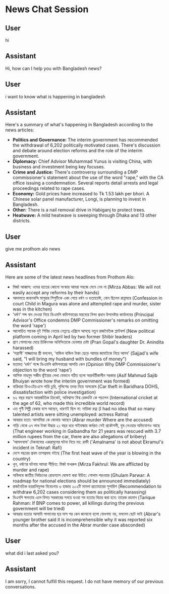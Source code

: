# News Chat Session

## User
hi

## Assistant
Hi, how can I help you with Bangladesh news?


## User
i want to know what is happening in bangladesh

## Assistant
Here's a summary of what's happening in Bangladesh according to the news articles:

*   **Politics and Governance:** The interim government has recommended the withdrawal of 6,202 politically motivated cases. There's discussion and debate around election reforms and the role of the interim government.
*   **Diplomacy:** Chief Advisor Muhammad Yunus is visiting China, with business and investment being key focuses.
*   **Crime and Justice:** There's controversy surrounding a DMP commissioner's statement about the use of the word "rape," with the CA office issuing a condemnation. Several reports detail arrests and legal proceedings related to rape cases.
*   **Economy:** Gold prices have increased to Tk 1.53 lakh per bhori. A Chinese solar panel manufacturer, Longi, is planning to invest in Bangladesh.
*   **Other:** There is a nail removal drive in Habiganj to protect trees.
*   **Heatwave:** A mild heatwave is sweeping through Dhaka and 13 other districts.


## User
give me prothom alo news

## Assistant
Here are some of the latest news headlines from Prothom Alo:

*   মির্জা আব্বাস: ওদের হাতের কোনো সংস্কার আমরা সহজে মেনে নেব না (Mirza Abbas: We will not easily accept any reforms by their hands)
*   আদালতে জবানবন্দি মাগুরার শিশুটিকে একা পেয়ে ধর্ষণ ও হত্যাচেষ্টা, বোন ছিলেন রান্নাঘরে (Confession in court Child in Magura was alone and attempted rape and murder, sister was in the kitchen)
*   ‘ধর্ষণ’ শব্দ বাদ দেওয়া নিয়ে ডিএমপি কমিশনারের মন্তব্যের নিন্দা প্রধান উপদেষ্টার কার্যালয়ের (Principal Advisor's Office condemns DMP Commissioner's remarks on omitting the word 'rape')
*   আলোচিত সাবেক দুই শিবির নেতার নেতৃত্বে এপ্রিলে আসছে নতুন রাজনৈতিক প্ল্যাটফর্ম (New political platform coming in April led by two former Shibir leaders)
*   প্রাণ গোপালের মেয়ে চিকিৎসক অনিন্দিতাকে হেনস্তার চেষ্টা (Pran Gopal's daughter Dr. Anindita harassed)
*   ‘সন্ত্রাসী’ সাজ্জাদের স্ত্রী বললেন, ‘বান্ডিল বান্ডিল টাকা ছেড়ে আমার জামাইকে নিয়ে আসব’ (Sajjad's wife said, "I will bring my husband with bundles of money")
*   মতামত ‘ধর্ষণ’ শব্দে ডিএমপি কমিশনারের আপত্তি কেন (Opinion Why DMP Commissioner's objection to the word 'rape')
*   আসিফ মাহমুদ সজীব ভুঁইয়ার লেখা যেভাবে গঠিত হলো অন্তর্বর্তীকালীন সরকার (Asif Mahmud Sajib Bhuiyan wrote how the interim government was formed)
*   বারিধারা ডিওএইচএসে গাড়ি চুরি, পুলিশের তদন্ত নিয়ে অসন্তোষ (Car theft in Baridhara DOHS, dissatisfaction with police investigation)
*   ৬২ বছর বয়সে আন্তর্জাতিক ক্রিকেট, অবিশ্বাস্য বিশ্ব রেকর্ডটা কে গড়লেন (International cricket at the age of 62, who made this incredible world record)
*   এত গুণী শিল্পী বেকার বসে আছেন, ধারণাই ছিল না: নায়িকা রত্না (I had no idea that so many talented artists were sitting unemployed: actress Ratna)
*   আবরার হত্যা: আসামিরা কে কোথায় আছেন (Abrar murder Where are the accused)
*   গাড়ি থেকে ৩৭ লাখ টাকা উদ্ধার ২১ বছর ধরে গাইবান্ধায় কর্মরত সেই প্রকৌশলী, ঘুষ নেওয়ার অভিযোগও আছে (That engineer working in Gaibandha for 21 years was rescued with 3.7 million rupees from the car, there are also allegations of bribery)
*   ‘আমলনামা’ টেকনাফের একরামুলের ঘটনা নিয়ে নয়: রাফী ('Amalnama' is not about Ekramul's incident in Teknaf: Rafi)
*   দেশে বছরের প্রথম তাপপ্রবাহ বইছে (The first heat wave of the year is blowing in the country)
*   খুন, ধর্ষণের ঘটনায় আমরা পীড়িত: মির্জা ফখরুল (Mirza Fakhrul: We are afflicted by murder and rape)
*   অবিলম্বে জাতীয় নির্বাচনের রোডম্যাপ ঘোষণা করা উচিত: গোলাম পরওয়ার (Ghulam Parwar: A roadmap for national elections should be announced immediately)
*   রাজনৈতিক হয়রানিমূলক বিবেচনায় ৬ হাজার ২০২টি মামলা প্রত্যাহারের সুপারিশ (Recommendation to withdraw 6,202 cases considering them as politically harassing)
*   বিএনপি ক্ষমতায় এলে বিগত সরকারের সময়ে হওয়া সব হত্যার বিচার করা হবে: তারেক রহমান (Tarique Rahman: If BNP comes to power, all killings during the previous government will be tried)
*   আবরার হত্যার আসামি পালানোর ছয় মাস পর কেন জানানো হলো বোধগম্য নয়, বললেন ছোট ভাই (Abrar's younger brother said it is incomprehensible why it was reported six months after the accused in the Abrar murder case absconded)

## User
what did i last asked you?

## Assistant
I am sorry, I cannot fulfill this request. I do not have memory of our previous conversations.

